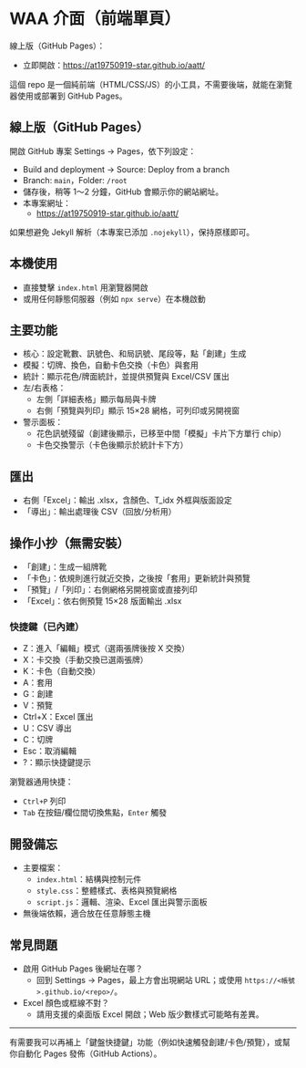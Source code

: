# WAA 介面（前端單頁）

線上版（GitHub Pages）：

- 立即開啟：https://at19750919-star.github.io/aatt/

這個 repo 是一個純前端（HTML/CSS/JS）的小工具，不需要後端，就能在瀏覽器使用或部署到 GitHub Pages。

## 線上版（GitHub Pages）

開啟 GitHub 專案 Settings → Pages，依下列設定：

- Build and deployment → Source: Deploy from a branch
- Branch: `main`，Folder: `/root`
- 儲存後，稍等 1～2 分鐘，GitHub 會顯示你的網站網址。
- 本專案網址：
  - https://at19750919-star.github.io/aatt/

如果想避免 Jekyll 解析（本專案已添加 `.nojekyll`），保持原樣即可。

## 本機使用

- 直接雙擊 `index.html` 用瀏覽器開啟
- 或用任何靜態伺服器（例如 `npx serve`）在本機啟動

## 主要功能

- 核心：設定靴數、訊號色、和局訊號、尾段等，點「創建」生成
- 模擬：切牌、換色，自動卡色交換（卡色）與套用
- 統計：顯示花色/牌面統計，並提供預覽與 Excel/CSV 匯出
- 左/右表格：
  - 左側「詳細表格」顯示每局與卡牌
  - 右側「預覽與列印」顯示 15×28 網格，可列印或另開視窗
- 警示面板：
  - 花色訊號殘留（創建後顯示，已移至中間「模擬」卡片下方單行 chip）
  - 卡色交換警示（卡色後顯示於統計卡下方）

## 匯出

- 右側「Excel」：輸出 .xlsx，含顏色、T_idx 外框與版面設定
- 「導出」：輸出處理後 CSV（回放/分析用）

## 操作小抄（無需安裝）

- 「創建」：生成一組牌靴
- 「卡色」：依規則進行就近交換，之後按「套用」更新統計與預覽
- 「預覽」/「列印」：右側網格另開視窗或直接列印
- 「Excel」：依右側預覽 15×28 版面輸出 .xlsx

### 快捷鍵（已內建）
- Z：進入「編輯」模式（選兩張牌後按 X 交換）
- X：卡交換（手動交換已選兩張牌）
- K：卡色（自動交換）
- A：套用
- G：創建
- V：預覽
- Ctrl+X：Excel 匯出
- U：CSV 導出
- C：切牌
- Esc：取消編輯
- ?：顯示快捷鍵提示

瀏覽器通用快捷：
- `Ctrl+P` 列印
- `Tab` 在按鈕/欄位間切換焦點，`Enter` 觸發

## 開發備忘

- 主要檔案：
  - `index.html`：結構與控制元件
  - `style.css`：整體樣式、表格與預覽網格
  - `script.js`：邏輯、渲染、Excel 匯出與警示面板
- 無後端依賴，適合放在任意靜態主機

## 常見問題

- 啟用 GitHub Pages 後網址在哪？
  - 回到 Settings → Pages，最上方會出現網站 URL；或使用 `https://<帳號>.github.io/<repo>/`。
- Excel 顏色或框線不對？
  - 請用支援的桌面版 Excel 開啟；Web 版少數樣式可能略有差異。

---
有需要我可以再補上「鍵盤快捷鍵」功能（例如快速觸發創建/卡色/預覽），或幫你自動化 Pages 發佈（GitHub Actions）。

